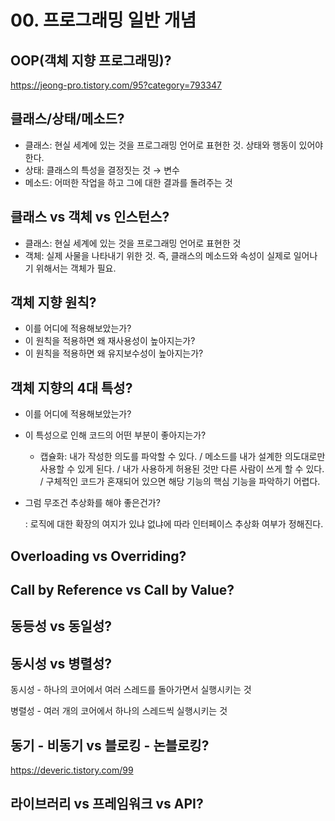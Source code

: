 # 00. 프로그래밍 일반 개념

## OOP(객체 지향 프로그래밍)?

https://jeong-pro.tistory.com/95?category=793347



## 클래스/상태/메소드?

* 클래스: 현실 세계에 있는 것을 프로그래밍 언어로 표현한 것. 상태와 행동이 있어야 한다.
* 상태: 클래스의 특성을 결정짓는 것 → 변수
* 메소드: 어떠한 작업을 하고 그에 대한 결과를 돌려주는 것



## 클래스 vs 객체 vs 인스턴스?

* 클래스: 현실 세계에 있는 것을 프로그래밍 언어로 표현한 것
* 객체: 실제 사물을 나타내기 위한 것. 즉, 클래스의 메소드와 속성이 실제로 일어나기 위해서는 객체가 필요.



## 객체 지향 원칙?

- 이를 어디에 적용해보았는가?
- 이 원칙을 적용하면 왜 재사용성이 높아지는가?
- 이 원칙을 적용하면 왜 유지보수성이 높아지는가?



## 객체 지향의 4대 특성?

- 이를 어디에 적용해보았는가?

- 이 특성으로 인해 코드의 어떤 부분이 좋아지는가?

  - 캡슐화: 내가 작성한 의도를 파악할 수 있다. / 메소드를 내가 설계한 의도대로만 사용할 수 있게 된다. / 내가 사용하게 허용된 것만 다른 사람이 쓰게 할 수 있다. / 구체적인 코드가 혼재되어 있으면 해당 기능의 핵심 기능을 파악하기 어렵다.

- 그럼 무조건 추상화를 해야 좋은건가?

  : 로직에 대한 확장의 여지가 있냐 없냐에 따라 인터페이스 추상화 여부가 정해진다.



## Overloading vs Overriding?



## Call by Reference vs Call by Value?



## 동등성 vs 동일성?





## 동시성 vs 병렬성?

동시성 - 하나의 코어에서 여러 스레드를 돌아가면서 실행시키는 것

병렬성 - 여러 개의 코어에서 하나의 스레드씩 실행시키는 것



## 동기 - 비동기 vs 블로킹 - 논블로킹?

https://deveric.tistory.com/99



## 라이브러리 vs 프레임워크 vs API?